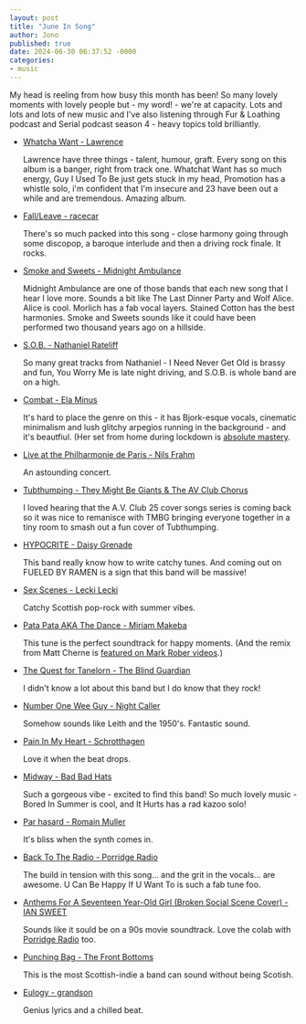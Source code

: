```yaml
---
layout: post
title: "June In Song"
author: Jono
published: true
date: 2024-06-30 06:37:52 -0000
categories: 
- music
---
```


My head is reeling from how busy this month has been! So many lovely moments with lovely people but - my word! -  we're at capacity. Lots and lots and lots of new music and I've also listening through Fur & Loathing podcast and Serial podcast season 4 - heavy topics told brilliantly. 


* [Whatcha Want - Lawrence](https://www.youtube.com/watch?v=h0BxLxEBdKI)

	 Lawrence have three things - talent, humour, graft. Every song on this album is a banger, right from track one. Whatchat Want has so much energy, Guy I Used To Be just gets stuck in my head, Promotion has a whistle solo, i'm confident that I'm insecure and 23 have been out a while and are tremendous. Amazing album. 


* [Fall/Leave - racecar](https://www.youtube.com/watch?v=xl8-Qym13Ws)

	 There's so much packed into this song - close harmony going through some discopop, a baroque interlude and then a driving rock finale. It rocks. 


* [Smoke and Sweets - Midnight Ambulance](https://www.youtube.com/watch?v=lGdHdvspAnk)

	 Midnight Ambulance are one of those bands that each new song that I hear I love more. Sounds a bit like The Last Dinner Party and Wolf Alice. Alice is cool. Morlich has a fab vocal layers. Stained Cotton has the best harmonies. Smoke and Sweets sounds like it could have been performed two thousand years ago on a hillside. 


* [S.O.B. - Nathaniel Rateliff](https://www.youtube.com/watch?v=1iAYhQsQhSY)

	 So many great tracks from Nathaniel - I Need Never Get Old is brassy and fun, You Worry Me is late night driving, and S.O.B. is whole band are on a high.


* [Combat - Ela Minus](https://www.youtube.com/watch?v=SdQJ6P-bv-o)

	 It's hard to place the genre on this - it has Bjork-esque vocals, cinematic minimalism and lush glitchy arpegios running in the background - and it's beautfiul. (Her set from home during lockdown is [absolute mastery](https://www.youtube.com/watch?v=M0RklKDP2hk). 


* [Live at the Philharmonie de Paris - Nils Frahm](https://www.youtube.com/watch?v=HPPzQgTaLbo)

	 An astounding concert. 


* [Tubthumping  - They Might Be Giants & The AV Club Chorus](https://www.youtube.com/watch?v=yf0Amcgxot8)

	 I loved hearing that the A.V. Club 25 cover songs series is coming back so it was nice to remanisce with TMBG bringing everyone together in a tiny room to smash out a fun cover of Tubthumping. 


* [HYPOCRITE - Daisy Grenade](https://www.youtube.com/watch?v=UzdDELMcs7s)

	 This band really know how to write catchy tunes. And coming out on FUELED BY RAMEN is a sign that this band will be massive!


* [Sex Scenes - Lecki Lecki](https://www.youtube.com/watch?v=zeoS6aJwRek)

	 Catchy Scottish pop-rock with summer vibes. 


* [Pata Pata AKA The Dance - Miriam Makeba
](https://www.youtube.com/watch?v=JBJVVhn7iuo)

	 This tune is the perfect soundtrack for happy moments. (And the remix from Matt Cherne is [featured on Mark Rober videos](https://www.youtube.com/watch?v=3rOr8-IorVs).)


* [The Quest for Tanelorn - The Blind Guardian](https://www.youtube.com/watch?v=fvtZ9_EN0xs)

	 I didn't know a lot about this band but I do know that they rock!


* [Number One Wee Guy - Night Caller](https://www.youtube.com/watch?v=04QdwI2Rf8c)

	 Somehow sounds like Leith and the 1950's. Fantastic sound. 


* [Pain In My Heart - Schrotthagen](https://www.youtube.com/watch?v=EQuWxit0BTI)

	 Love it when the beat drops. 


* [Midway - Bad Bad Hats](https://www.youtube.com/watch?v=ZOUC6m82xEc)

	 Such a gorgeous vibe - excited to find this band! So much lovely music - Bored In Summer is cool, and It Hurts has a rad kazoo solo!


* [Par hasard - Romain Muller](https://www.youtube.com/watch?v=YPlPNyTtV5g)

	 It's bliss when the synth comes in.


* [Back To The Radio - Porridge Radio](https://www.youtube.com/watch?v=NDw9nTQKGd4)

	 The build in tension with this song... and the grit in the vocals... are awesome. U Can Be Happy If U Want To is such a fab tune foo. 


* [Anthems For A Seventeen Year-Old Girl (Broken Social Scene Cover) - IAN SWEET](https://www.youtube.com/watch?v=7sykeDuzfvg)

	 Sounds like it sould be on a 90s movie soundtrack. Love the colab with [Porridge Radio](https://www.youtube.com/watch?v=7sykeDuzfvg) too. 


* [Punching Bag - The Front Bottoms](https://www.youtube.com/watch?v=mUv0xw3Srro)

	 This is the most Scottish-indie a band can sound without being Scotish. 


* [Eulogy - grandson](https://www.youtube.com/watch?v=fWz6EjEYmYc)

	 Genius lyrics and a chilled beat. 


